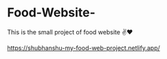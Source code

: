 # Food-Website-
This is the small project of food website ✌️❤️

https://shubhanshu-my-food-web-project.netlify.app/

